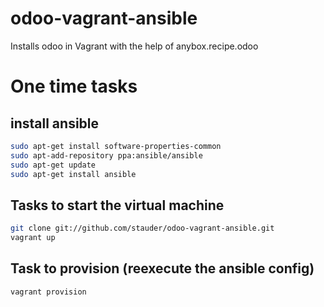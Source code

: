 # odoo-vagrant-ansible
Installs odoo in Vagrant with the help of anybox.recipe.odoo

# One time tasks
## install ansible
```bash
sudo apt-get install software-properties-common
sudo apt-add-repository ppa:ansible/ansible
sudo apt-get update
sudo apt-get install ansible
```

## Tasks to start the virtual machine
```bash
git clone git://github.com/stauder/odoo-vagrant-ansible.git
vagrant up
```

## Task to provision (reexecute the ansible config)
```bash
vagrant provision
```

